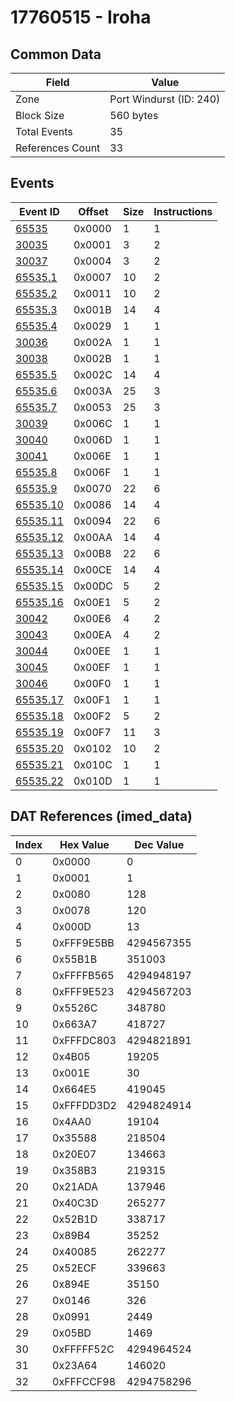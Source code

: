 # 17760515 - Iroha

## Common Data

| Field            | Value                   |
|------------------|-------------------------|
| Zone             | Port Windurst (ID: 240) |
| Block Size       | 560 bytes               |
| Total Events     | 35                      |
| References Count | 33                      |

## Events

| Event ID                  | Offset   |   Size |   Instructions |
|---------------------------|----------|--------|----------------|
| [65535](./65535.md)       | 0x0000   |      1 |              1 |
| [30035](./30035.md)       | 0x0001   |      3 |              2 |
| [30037](./30037.md)       | 0x0004   |      3 |              2 |
| [65535.1](./65535.1.md)   | 0x0007   |     10 |              2 |
| [65535.2](./65535.2.md)   | 0x0011   |     10 |              2 |
| [65535.3](./65535.3.md)   | 0x001B   |     14 |              4 |
| [65535.4](./65535.4.md)   | 0x0029   |      1 |              1 |
| [30036](./30036.md)       | 0x002A   |      1 |              1 |
| [30038](./30038.md)       | 0x002B   |      1 |              1 |
| [65535.5](./65535.5.md)   | 0x002C   |     14 |              4 |
| [65535.6](./65535.6.md)   | 0x003A   |     25 |              3 |
| [65535.7](./65535.7.md)   | 0x0053   |     25 |              3 |
| [30039](./30039.md)       | 0x006C   |      1 |              1 |
| [30040](./30040.md)       | 0x006D   |      1 |              1 |
| [30041](./30041.md)       | 0x006E   |      1 |              1 |
| [65535.8](./65535.8.md)   | 0x006F   |      1 |              1 |
| [65535.9](./65535.9.md)   | 0x0070   |     22 |              6 |
| [65535.10](./65535.10.md) | 0x0086   |     14 |              4 |
| [65535.11](./65535.11.md) | 0x0094   |     22 |              6 |
| [65535.12](./65535.12.md) | 0x00AA   |     14 |              4 |
| [65535.13](./65535.13.md) | 0x00B8   |     22 |              6 |
| [65535.14](./65535.14.md) | 0x00CE   |     14 |              4 |
| [65535.15](./65535.15.md) | 0x00DC   |      5 |              2 |
| [65535.16](./65535.16.md) | 0x00E1   |      5 |              2 |
| [30042](./30042.md)       | 0x00E6   |      4 |              2 |
| [30043](./30043.md)       | 0x00EA   |      4 |              2 |
| [30044](./30044.md)       | 0x00EE   |      1 |              1 |
| [30045](./30045.md)       | 0x00EF   |      1 |              1 |
| [30046](./30046.md)       | 0x00F0   |      1 |              1 |
| [65535.17](./65535.17.md) | 0x00F1   |      1 |              1 |
| [65535.18](./65535.18.md) | 0x00F2   |      5 |              2 |
| [65535.19](./65535.19.md) | 0x00F7   |     11 |              3 |
| [65535.20](./65535.20.md) | 0x0102   |     10 |              2 |
| [65535.21](./65535.21.md) | 0x010C   |      1 |              1 |
| [65535.22](./65535.22.md) | 0x010D   |      1 |              1 |

## DAT References (imed_data)

|   Index | Hex Value   |   Dec Value |
|---------|-------------|-------------|
|       0 | 0x0000      |           0 |
|       1 | 0x0001      |           1 |
|       2 | 0x0080      |         128 |
|       3 | 0x0078      |         120 |
|       4 | 0x000D      |          13 |
|       5 | 0xFFF9E5BB  |  4294567355 |
|       6 | 0x55B1B     |      351003 |
|       7 | 0xFFFFB565  |  4294948197 |
|       8 | 0xFFF9E523  |  4294567203 |
|       9 | 0x5526C     |      348780 |
|      10 | 0x663A7     |      418727 |
|      11 | 0xFFFDC803  |  4294821891 |
|      12 | 0x4B05      |       19205 |
|      13 | 0x001E      |          30 |
|      14 | 0x664E5     |      419045 |
|      15 | 0xFFFDD3D2  |  4294824914 |
|      16 | 0x4AA0      |       19104 |
|      17 | 0x35588     |      218504 |
|      18 | 0x20E07     |      134663 |
|      19 | 0x358B3     |      219315 |
|      20 | 0x21ADA     |      137946 |
|      21 | 0x40C3D     |      265277 |
|      22 | 0x52B1D     |      338717 |
|      23 | 0x89B4      |       35252 |
|      24 | 0x40085     |      262277 |
|      25 | 0x52ECF     |      339663 |
|      26 | 0x894E      |       35150 |
|      27 | 0x0146      |         326 |
|      28 | 0x0991      |        2449 |
|      29 | 0x05BD      |        1469 |
|      30 | 0xFFFFF52C  |  4294964524 |
|      31 | 0x23A64     |      146020 |
|      32 | 0xFFFCCF98  |  4294758296 |
